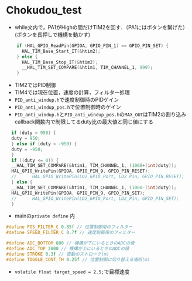 # Chokudou_test


* while文内で，PA1がHighの間だけTIM2を回す．（PA1にはボタンを繋げた）  (ボタンを長押しで機構を動かす)

```c
    if (HAL_GPIO_ReadPin(GPIOA, GPIO_PIN_1) == GPIO_PIN_SET) {
      HAL_TIM_Base_Start_IT(&htim2);
    } else {
      HAL_TIM_Base_Stop_IT(&htim2);
      __HAL_TIM_SET_COMPARE(&htim1, TIM_CHANNEL_1, 999);
    }

```

* TIM2ではPID制御
* TIM4では現在位置，速度の計算，フィルター処理
* `PID_anti_windup.h`で速度制御時のPIDゲイン
* `PID_anti_windup_pos.h`で位置制御時のゲイン
* `PID_anti_windup.h`と`PID_anti_windup_pos.h`の`MAX_OUT`はTIM2の割り込みcallback関数内で制限してるduty比の最大値と同じ値にする
```c
  if (duty > 950) {
  duty = 950;
  } else if (duty < -950) {
  duty = -950;
  }
  if ((duty <= 0)) {
  __HAL_TIM_SET_COMPARE(&htim1, TIM_CHANNEL_1, (1000+(int)duty));
  HAL_GPIO_WritePin(GPIOA, GPIO_PIN_9, GPIO_PIN_RESET);
  //      HAL_GPIO_WritePin(LD2_GPIO_Port, LD2_Pin, GPIO_PIN_RESET);
  } else {
  __HAL_TIM_SET_COMPARE(&htim1, TIM_CHANNEL_1, (1000-(int)duty));
  HAL_GPIO_WritePin(GPIOA, GPIO_PIN_9, GPIO_PIN_SET);
  //      HAL_GPIO_WritePin(LD2_GPIO_Port, LD2_Pin, GPIO_PIN_SET);
  }
```
* mainの`private define` 内
```c
#define POS_FILTER_C 0.85f // 位置制御用のフィルター
#define SPEED_FILTER_C 0.7f // 速度制御用のフィルター

#define ADC_BOTTOM 800 // 機構が下にいるときのADCの値
#define ADC_TOP 3800 // 機構が上にいるときのADCの値
#define STROKE 0.3f // 直動のストローク(m)
#define TOGGLE_CONT_TH 0.25f // 位置制御に切り替える場所(m)
```
* `volatile float target_speed = 2.5;`で目標速度